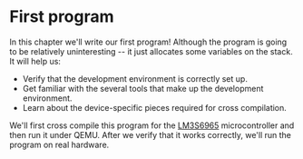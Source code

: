 # First program

In this chapter we'll write our first program! Although the program is going to be relatively
uninteresting -- it just allocates some variables on the stack. It will help us:

- Verify that the development environment is correctly set up.
- Get familiar with the several tools that make up the development environment.
- Learn about the device-specific pieces required for cross compilation.

We'll first cross compile this program for the [LM3S6965][0] microcontroller and then run it under
QEMU. After we verify that it works correctly, we'll run the program on real hardware.

[0]: http://www.ti.com/product/LM3S6965
